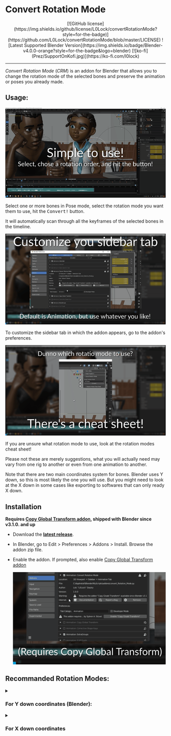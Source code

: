# Convert Rotation Mode

<p style="vertical-align: middle;text-align: center;">
[![GitHub license](https://img.shields.io/github/license/L0Lock/convertRotationMode?style=for-the-badge)](https://github.com/L0Lock/convertRotationMode/blob/master/LICENSE) ![Latest Supported Blender Version](https://img.shields.io/badge/Blender-v4.0.0-orange?style=for-the-badge&logo=blender) [![ko-fi](Prez/SupportOnKofi.jpg)](https://ko-fi.com/l0lock)
</p>

-----

*Convert Rotation Mode* (*CRM*) is an addon for Blender that allows you to change the rotation mode of the selected bones and preserve the animation or poses you already made.

## Usage:

![demo basic function](./Prez/demo_basic_function.gif)

Select one or more bones in Pose mode, select the rotation mode you want them to use, hit the <kbd>Convert!</kbd> button.

It will automatically scan through all the keyframes of the selected bones in the timeline.

![Addons Preferences](./Prez/addon_preferences.gif)

To customize the sidebar tab in which the addon appears, go to the addon's preferences.

![Rmodes cheat sheet](./Prez/Rmodes_cheat_sheet.gif)

If you are unsure what rotation mode to use, look at the rotation modes cheat sheet!

Please not these are merely suggestions, what you will actually need may vary from one rig to another or even from one animation to another.

Note that there are two main coordinates system for bones. Blender uses Y down, so this is most likely the one you will use. But you might need to look at the X down in some cases like exporting to softwares that can only ready X down.

## Installation

**Requires [Copy Global Transform addon](https://wiki.blender.org/wiki/Reference/Release_Notes/3.1/Add-ons#Copy_Global_Transform), shipped with Blender since v3.1.0. and up**

- Download the [**latest release**](https://github.com/L0Lock/convertRotationMode/releases/latest).

- In Blender, go to Edit > Preferences > Addons > Install. Browse the addon zip file.

- Enable the addon. If prompted, also enable [Copy Global Transform addon](https://wiki.blender.org/wiki/Reference/Release_Notes/3.1/Add-ons#Copy_Global_Transform)
  
  ![demo enable dependency](./Prez/demo_enable_dependency.gif)

## Recommanded Rotation Modes:

<details>

<summary>

### For Y down coordinates (Blender):

</summary>

- COG: zxy

- Hip: zxy

- leg joints: yzx

- shoulder/clav: yxz

- upper arm: zyx (or yzx)

- lower arm: zyx (or yzx)

- wrist: yzx

- spine base: zxy

- mid spine: yzx

- chest: zxy

- neck: yxz

- head: yxz

</details>

<details>

<summary>

### For X down coordinates

</summary>

- COG: zxy

- Hip: zxy

- leg joints: xzy

- shoulder/clav: xyz

- upper arm: zxy

- lower arm: zxy

- wrist: xyz (or yzx?)

- fingers: yzx

- spine base: zxy

- mid spine: xzy

- chest: zxy

- neck: yxz

- head: yxz

</details>
